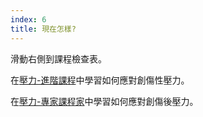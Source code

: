 ```yaml
---
index: 6
title: 現在怎樣?
---
```

滑動右側到課程檢查表。

在[壓力-進階課程](umbrella://stress/stress/advanced)中學習如何應對創傷性壓力。

在[壓力-專家課程家](umbrella://stress/stress/expert)中學習如何應對創傷後壓力。